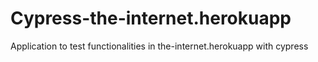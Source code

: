 # Cypress-the-internet.herokuapp
Application to test functionalities in the-internet.herokuapp with cypress
